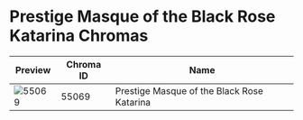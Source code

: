 # Prestige Masque of the Black Rose Katarina Chromas

| Preview | Chroma ID | Name |
|---------|-----------|------|
| ![55069](https://raw.communitydragon.org/latest/plugins/rcp-be-lol-game-data/global/default/v1/champion-chroma-images/55/55069.png) | 55069 | Prestige Masque of the Black Rose Katarina |